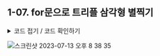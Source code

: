 ## 1-07. for문으로 트리플 삼각형 별찍기

<details>
    <summary> 코드 접기 / 코드 확인하기</summary>


~~~ python
a = 8
for i in range(a):
    if i < (a//2):
        for x in range(a-i):
            print(" ", end="")
        for x in range(i*2+1):
            print("*", end="")
    else:
        for x in range(a - i):
            print(" ", end="")
        for x in range(i*2+1 - a):
            print("*", end="")
        for x in range(a - (i*2+1 - a)):
            print(" ", end="")
        for x in range(i*2+1 - a):
            print("*", end="")
    print()
~~~

</details>


![스크린샷 2023-07-13 오후 8 38 35](https://github.com/MaugeaLee/summer2023/assets/92789013/f4b2d67f-b9fe-4967-b326-0807836d4a2b)

